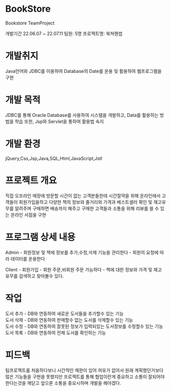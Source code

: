 # BookStore
Bookstore TeamProject

개발기간 22.06.07 ~ 22.07.11
팀원: 5명
프로젝트명: 북쳐핸썹

# 개발취지
Java언어와 JDBC를 이용하여 Database의 Date를 운용 및 활용하여 웹프로그램을 구현

# 개발 목적
JDBC를 통해 Oracle Database를 사용하여 시스템을 개발하고, Data를 활용하는 방법을 학습
또한, Jsp와 Servlet을 통하여 활용법 숙지

# 개발 환경
jQuery,Css,Jsp,Java,SQL,Html,JavaScript,Jstl

# 프로젝트 개요
직접 오프라인 매장에 방문할 시간이 없는 고객분들한테 시간절약을 위해 온라인에서 고객들이 회원가입을하고 다양한 책의 정보와 줄거리와 가격과 베스트셀러 확인 및 재고유무를 알려주며 구매하면 배송까지 해주고 구매한 고객들과 소통을 위해 리뷰를 쓸 수 있는 온라인 서점을 구현

# 프로그램 상세 내용
Admin - 회원정보 및 책에 정보를 추가,수정,삭제 기능을 관리한다
      - 회원의 요청에 따라 데이터를 운용한다
      
Client - 회원가입
       - 회원 주문,비회원 주문 가능하다
       - 책에 대한 정보와 가격 및 재고 유무를 검색하고 찾아볼수 있다.
       
# 작업
도서 추가 - DB와 연동하여 새로운 도서들을 추가할수 있는 기능<br>
도서 삭제 - DB와 연동하여 판매할수 없는 도서를 삭제할수 있는 기능<br>
도서 수정 - DB와 연동하여 잘못된 정보가 입력되있는 도서정보를 수정할수 있는 기능<br>
도서 목록 - DB와 연동하여 전체 도서를 확인하는 기능

# 피드백
팀프로젝트를 처음하다보니 시간적인 제한이 있어 여유가 없어서 원래 계획했던거보다 많은 기능들을 구현을 못했지만 프로젝트를 통해 협업이란게 중요하고 소통이 잘되어야 한다는것을 깨닫고 앞으론 소통을 중요시하며 개발을 해야겠다.
